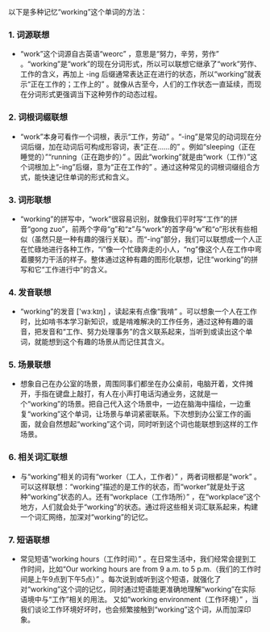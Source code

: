 以下是多种记忆“working”这个单词的方法：

### 1. 词源联想
 - “work”这个词源自古英语“weorc” ，意思是“努力，辛劳，劳作” 。“working”是“work”的现在分词形式，所以可以联想它继承了“work”劳作、工作的含义，再加上 -ing 后缀通常表达正在进行的状态，所以“working”就表示“正在工作的；工作上的” 。就像从古至今，人们的工作状态一直延续，而现在分词形式更强调当下这种劳作的动态过程。

### 2. 词根词缀联想
 - “work”本身可看作一个词根，表示“工作，劳动” 。“-ing”是常见的动词现在分词后缀，加在动词后可构成形容词，表“正在……的” 。例如“sleeping（正在睡觉的）”“running（正在跑步的）” 。因此“working”就是由“work（工作）”这个词根加上“-ing”后缀，意为“正在工作的” 。通过这种常见的词根词缀组合方式，能快速记住单词的形式和含义。

### 3. 词形联想
 - “working”的拼写中，“work”很容易识别，就像我们平时写“工作”的拼音“gong zuo”，前两个字母“g”和“z”与“work”的首字母“w”和“o”形状有些相似（虽然只是一种有趣的强行关联）。而“-ing”部分，我们可以联想成一个人正在忙碌地进行各种工作，“i”像一个忙碌奔走的小人，“ng”像这个人在工作中弯着腰努力干活的样子。整体通过这种有趣的图形化联想，记住“working”的拼写和它“工作进行中”的含义。

### 4. 发音联想
 - “working”的发音 ['wɜːkɪŋ] ，读起来有点像“我啃” 。可以想象一个人在工作时，比如啃书本学习新知识，或是啃难解决的工作任务，通过这种有趣的谐音，把发音和“工作、努力处理事务”的含义联系起来，当听到或读出这个单词，就能想到这个有趣的场景从而记住其含义。

### 5. 场景联想
 - 想象自己在办公室的场景，周围同事们都坐在办公桌前，电脑开着，文件摊开，手指在键盘上敲打，有人在小声打电话沟通业务，这就是一个“working”的场景。把自己代入这个场景中，一边在脑海中描绘，一边重复“working”这个单词，让场景与单词紧密联系。下次想到办公室工作的画面，就会自然想起“working”这个词，同时听到这个词也能联想到这样的工作场景。

### 6. 相关词汇联想
 - 与“working”相关的词有“worker（工人，工作者）” ，两者词根都是“work” 。可以这样联想：“working”描述的是工作的状态，而“worker”就是处于这种“working”状态的人。还有“workplace（工作场所）” ，在“workplace”这个地方，人们就会处于“working”的状态。通过将这些相关词汇联系起来，构建一个词汇网络，加深对“working”的记忆。

### 7. 短语联想
 - 常见短语“working hours（工作时间）” 。在日常生活中，我们经常会提到工作时间，比如“Our working hours are from 9 a.m. to 5 p.m.（我们的工作时间是上午9点到下午5点）” 。每次说到或听到这个短语，就强化了对“working”这个词的记忆，同时通过短语能更准确地理解“working”在实际语境中与“工作”相关的用法。 又如“working environment（工作环境）” ，当我们谈论工作环境好坏时，也会频繁接触到“working”这个词，从而加深印象。 